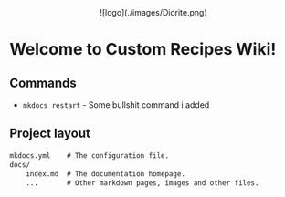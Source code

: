 <center>![logo](./images/Diorite.png)</center>



# Welcome to Custom Recipes Wiki!

## Commands

* `mkdocs restart` - Some bullshit command i added

## Project layout

    mkdocs.yml    # The configuration file.
    docs/
        index.md  # The documentation homepage.
        ...       # Other markdown pages, images and other files.
